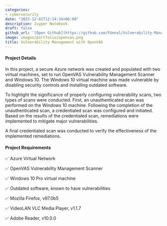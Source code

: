 ```yaml
---
categories:
- cybersecurity
date: "2023-12-01T12:14:34+06:00"
description: Juyper Notebook.
draft: false
github_url: '[Open Github](https://github.com/FUenal/Vulnerability-Management-with-OpenVAS)'
image: images/portfolio/openvas.png
title: Vulnerability Management with OpenVAS
---
```



#### Project Details

In this project, a secure Azure network was created and populated with two virtual machines, set to run OpenVAS Vulnerability Management Scanner and Windows 10. The Windows 10 virtual machine was made vulnerable by disabling security controls and installing outdated software.

To highlight the significance of properly configuring vulnerability scans, two types of scans were conducted. First, an unauthenticated scan was performed on the Windows 10 machine. Following the completion of the unauthenticated scan, a credentialed scan was configured and initiated. Based on the results of the credentialed scan, remediations were implemented to mitigate major vulnerabilities.

A final credentialed scan was conducted to verify the effectiveness of the implemented remediations.

#### Project Requirements

✅ Azure Virtual Network

✅ OpenVAS Vulnerability Management Scanner

✅ Windows 10 Pro virtual machine

✅ Outdated software, known to have vulnerabilities

✅ Mozilla Firefox, v97.0b5

✅ VideoLAN VLC Media Player, v1.1.7

✅ Adobe Reader, v10.0.0



